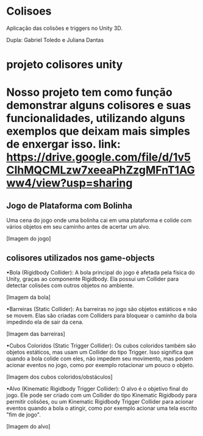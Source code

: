 # Colisoes
Aplicação das colisões e triggers no Unity 3D.

Dupla: Gabriel Toledo e Juliana Dantas 

<H1> projeto colisores unity <H1/>

Nosso projeto tem como função demonstrar alguns colisores e suas funcionalidades, utilizando alguns exemplos que deixam mais simples de enxergar isso.
link: https://drive.google.com/file/d/1v5CIhMQCMLzw7xeeaPhZzgMFnT1AGww4/view?usp=sharing

<H2> Jogo de Plataforma com Bolinha </H2>

Uma cena do jogo onde uma bolinha cai em uma plataforma e colide com vários objetos em seu caminho antes de acertar um alvo.

[Imagem do jogo]

<H2> colisores utilizados nos game-objects </H2>

•Bola (Rigidbody Collider):
 A bola principal do jogo é afetada pela física do Unity, graças ao componente Rigidbody. Ela possui um Collider para detectar colisões com outros objetos no ambiente.

[Imagem da bola]

•Barreiras (Static Collider): 
As barreiras no jogo são objetos estáticos e não se movem. Elas são criadas com Colliders para bloquear o caminho da bola impedindo ela de sair da cena.

[Imagem das barreiras]

•Cubos Coloridos (Static Trigger Collider):
Os cubos coloridos também são objetos estáticos, mas usam um Collider do tipo Trigger. Isso significa que quando a bola colide com eles, não impedem seu movimento, mas podem acionar eventos no jogo, como por exemplo rotacionar um pouco o objeto.

[Imagem dos cubos coloridos/obstáculos]

•Alvo (Kinematic Rigidbody Trigger Collider): 
O alvo é o objetivo final do jogo. Ele pode ser criado com um Collider do tipo Kinematic Rigidbody para permitir colisões, ou um Kinematic Rigidbody Trigger Collider para acionar eventos quando a bola o atingir, como por exemplo acionar uma tela escrito "fim de jogo".

[Imagem do alvo]
